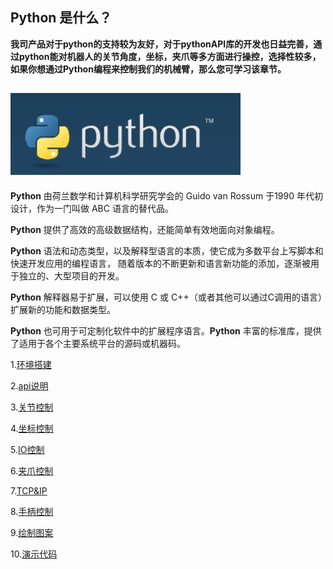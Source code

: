 ## Python 是什么？

**我司产品对于python的支持较为友好，对于pythonAPI库的开发也日益完善，通过python能对机器人的关节角度，坐标，夹爪等多方面进行操控，选择性较多，如果你想通过Python编程来控制我们的机械臂，那么您可学习该章节。**

## ![README1](../../../resource\3-FunctionsAndApplications\6.developmentGuide\python/python.jpg)

**Python** 由荷兰数学和计算机科学研究学会的 Guido van Rossum 于1990 年代初设计，作为一门叫做 ABC 语言的替代品。

**Python** 提供了高效的高级数据结构，还能简单有效地面向对象编程。

**Python** 语法和动态类型，以及解释型语言的本质，使它成为多数平台上写脚本和快速开发应用的编程语言， 随着版本的不断更新和语言新功能的添加，逐渐被用于独立的、大型项目的开发。

**Python** 解释器易于扩展，可以使用 C 或 C++（或者其他可以通过C调用的语言）扩展新的功能和数据类型。

**Python** 也可用于可定制化软件中的扩展程序语言。**Python** 丰富的标准库，提供了适用于各个主要系统平台的源码或机器码。

1.[环境搭建](7.1_download.md)

2.[api说明](7.2_API.md)

3.[关节控制](7.3_angle.md)

4.[坐标控制](7.4_coord.md)

5.[IO控制](7.5_IO.md)

6.[夹爪控制](7.6_gripper.md)

7.[TCP&IP](7.7_TCPIP.md)

8.[手柄控制](7.9_HandleControl.md)

9.[绘制图案](7.15_280_gcode_draw.md)

10.[演示代码](7.8_example.md)